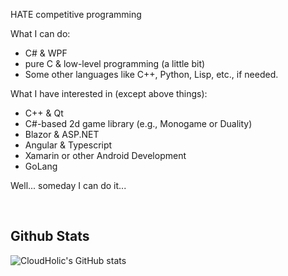HATE competitive programming

What I can do:
  - C# & WPF
  - pure C & low-level programming (a little bit)
  - Some other languages like C++, Python, Lisp, etc., if needed.

What I have interested in (except above things):
  - C++ & Qt
  - C#-based 2d game library (e.g., Monogame or Duality)
  - Blazor & ASP.NET
  - Angular & Typescript
  - Xamarin or other Android Development
  - GoLang

Well... someday I can do it...

<br/>

Github Stats
------------

![CloudHolic's GitHub stats](https://github-readme-stats.vercel.app/api?username=CloudHolic&count_private=true&show_icons=true)
